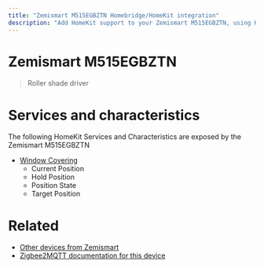 ```yaml
---
title: "Zemismart M515EGBZTN Homebridge/HomeKit integration"
description: "Add HomeKit support to your Zemismart M515EGBZTN, using Homebridge, Zigbee2MQTT and homebridge-z2m."
---
```

<!---
This file has been GENERATED using src/docgen/docgen.ts
DO NOT EDIT THIS FILE MANUALLY!
-->
# Zemismart M515EGBZTN
> Roller shade driver


# Services and characteristics
The following HomeKit Services and Characteristics are exposed by
the Zemismart M515EGBZTN

* [Window Covering](../../cover.md)
  * Current Position
  * Hold Position
  * Position State
  * Target Position


# Related
* [Other devices from Zemismart](../index.md#zemismart)
* [Zigbee2MQTT documentation for this device](https://www.zigbee2mqtt.io/devices/M515EGBZTN.html)